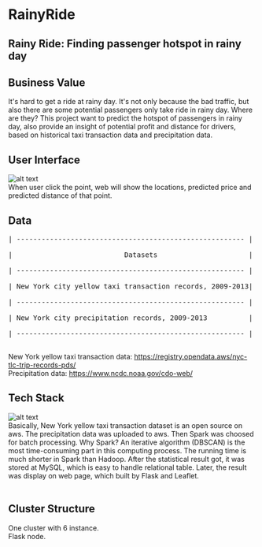 # RainyRide
## Rainy Ride: Finding passenger hotspot in rainy day
## Business Value
It's hard to get a ride at rainy day. It's not only because the bad traffic, but also there are some potential passengers only take ride in rainy day. Where are they? This project want to predict the hotspot of passengers in rainy day, also provide an insight of potential profit and distance for drivers, based on historical taxi transaction data and precipitation data.
<br>
## User Interface
![alt text](https://github.com/qinyuyue/RainyRide/blob/master/pic/main_page.png)
<br>
When user click the point, web will show the locations, predicted price and predicted distance of that point.
## Data
<pre>
| ------------------------------------------------------- | ----- | ---------------------------------------------------- |<br>
|                           Datasets                      |  Size |                      File Format                     |<br>
| ------------------------------------------------------- | ----- | ---------------------------------------------------- |<br>
| New York city yellow taxi transaction records, 2009-2013| ~70GB | csv, monthly records per file, 10M records per month |<br>
| ------------------------------------------------------- | ----- | ---------------------------------------------------- |<br>
| New York city precipitation records, 2009-2013          | ~2MB  | csv, total records in one file                       |<br>
| ------------------------------------------------------- | ----- | ---------------------------------------------------- |<br>
</pre>
New York yellow taxi transaction data: https://registry.opendata.aws/nyc-tlc-trip-records-pds/<br>
Precipitation data: https://www.ncdc.noaa.gov/cdo-web/
<br>
## Tech Stack
![alt text](https://github.com/qinyuyue/RainyRide/blob/master/pic/pipeline.png)
<br>
Basically, New York yellow taxi transaction dataset is an open source on aws. The precipitation data was uploaded to aws. Then Spark was choosed for batch processing. Why Spark? An iterative algorithm (DBSCAN) is the most time-consuming part in this computing process. The running time is much shorter in Spark than Hadoop. After the statistical result got, it was stored at MySQL, which is easy to handle relational table. Later, the result was display on web page, which built by Flask and Leaflet.    
<br>
## Cluster Structure
One cluster with 6 instance.<br>
Flask node.
